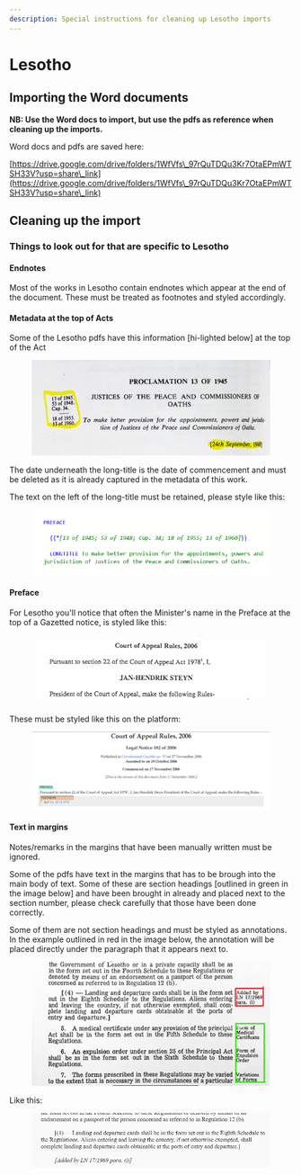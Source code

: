 ```yaml
---
description: Special instructions for cleaning up Lesotho imports
---
```


# Lesotho

## Importing the Word documents

**NB: Use the Word docs to import, but use the pdfs as reference when cleaning up the imports.**

Word docs and pdfs are saved here:

[https://drive.google.com/drive/folders/1WfVfs\_97rQuTDQu3Kr7OtaEPmWTSH33V?usp=share\_link](https://drive.google.com/drive/folders/1WfVfs\_97rQuTDQu3Kr7OtaEPmWTSH33V?usp=share\_link)

## Cleaning up the import

### Things to look out for that are specific to Lesotho

#### Endnotes

Most of the works in Lesotho contain endnotes which appear at the end of the document. These must be treated as footnotes and styled accordingly.

#### Metadata at the top of Acts

Some of the Lesotho pdfs have this information \[hi-lighted below] at the top of the Act

<figure><img src="../.gitbook/assets/image (219).png" alt=""><figcaption></figcaption></figure>

The date underneath the long-title is the date of commencement and must be deleted as it is already captured in the metadata of this work.

The text on the left of the long-title must be retained, please style like this:

<figure><img src="../.gitbook/assets/image (220).png" alt=""><figcaption></figcaption></figure>

#### Preface

For Lesotho you'll notice that often the Minister's name in the Preface at the top of a Gazetted notice, is styled like this:

<figure><img src="../.gitbook/assets/image (1) (2).png" alt=""><figcaption></figcaption></figure>

These must be styled like this on the platform:

<figure><img src="../.gitbook/assets/image (5).png" alt=""><figcaption></figcaption></figure>

#### Text in margins

Notes/remarks in the margins that have been manually written must be ignored.

Some of the pdfs have text in the margins that has to be brough into the main body of text. Some of these are section headings \[outlined in green in the image below] and have been brought in already and placed next to the section number, please check carefully that those have been done correctly.

Some of them are not section headings and must be styled as annotations. In the example outlined in red in the image below, the annotation will be placed directly under the paragraph that it appears next to.

<figure><img src="../.gitbook/assets/image (5) (2).png" alt=""><figcaption></figcaption></figure>

Like this:

<figure><img src="../.gitbook/assets/image (3) (2).png" alt=""><figcaption></figcaption></figure>
